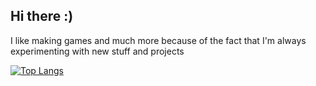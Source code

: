 ## Hi there :)

I like making games and much more because of the fact that I'm always experimenting with new stuff and projects


[![Top Langs](https://github-readme-stats.vercel.app/api/top-langs/?username=rdalx42)](https://github.com/anuraghazra/github-readme-stats)
